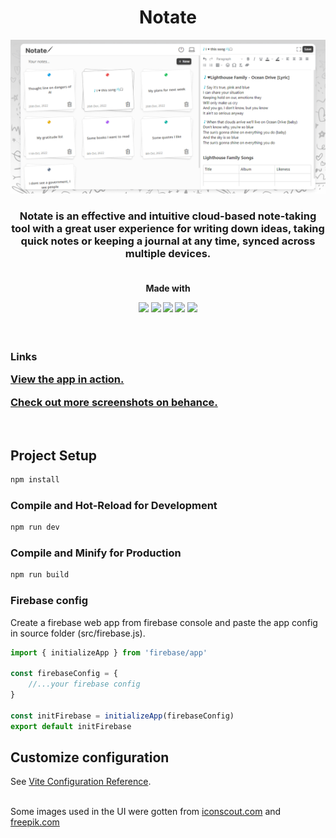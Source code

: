 <h1 align="center">Notate</h1>

<p align="center"><img src="public/social.png"></p>

<h3 align="center">
Notate is an effective and intuitive cloud-based note-taking tool with a great user experience for writing down ideas, taking quick notes or keeping a journal at any time, synced across multiple devices.
</h3>

<h4 align="center">
<br>
Made with

<a href="https://firebase.google.com/"><img src="https://img.shields.io/badge/firebase-%23FFCA28.svg?&style=for-the-badge&logo=firebase&logoColor=black" /></a>
<a href="https://vuejs.org/"><img src="https://img.shields.io/badge/vue.js-%234FC08D.svg?&style=for-the-badge&logo=vue.js&logoColor=white" /></a>
<a href="https://javascript.com"><img src="https://img.shields.io/badge/javascript-%23F7DF1E.svg?&style=for-the-badge&logo=javascript&logoColor=black" /></a>
<a href="https://tailwindcss.com/"><img src="https://img.shields.io/badge/tailwind%20css-%2338B2AC.svg?&style=for-the-badge&logo=tailwind%20css&logoColor=white" /></a>
<a href="https://tiny.cloud"><img src="https://img.shields.io/badge/TinyMCE-%230696D7.svg?&style=for-the-badge&logo=a&logoColor=white" /></a>
<br/>
</h4>
<br>

<h3>
<strong>Links</strong>

<a href="https://notate.netlify.app" target="_blank">View the app in action.</a>

<a href="https://www.behance.net/gallery/154544225/UpNote-Note-taking-application" target="_blank">Check out more screenshots on behance.</a>
</h3>
<br>

## Project Setup

```sh
npm install
```

### Compile and Hot-Reload for Development

```sh
npm run dev
```

### Compile and Minify for Production

```sh
npm run build
```

### Firebase config
Create a firebase web app from firebase console and paste the app config in source folder (src/firebase.js).
```javascript
import { initializeApp } from 'firebase/app'

const firebaseConfig = {
    //...your firebase config
}

const initFirebase = initializeApp(firebaseConfig)
export default initFirebase
```

## Customize configuration

See [Vite Configuration Reference](https://vitejs.dev/config/).

<br>
Some images used in the UI were gotten from <a href="iconscout.com">iconscout.com</a> and <a href="freepik.com">freepik.com</a>